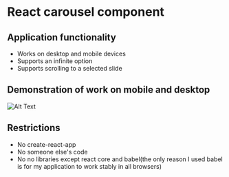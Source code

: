 # React carousel component

## Application functionality

* Works on desktop and mobile devices
* Supports an infinite option
* Supports scrolling to a selected slide

## Demonstration of work on mobile and desktop

![Alt Text](demo/demo.gif)


## Restrictions
* No create-react-app
* No someone else's code
* No no libraries except react core and babel(the only reason I used babel is for my application to work stably in all browsers)